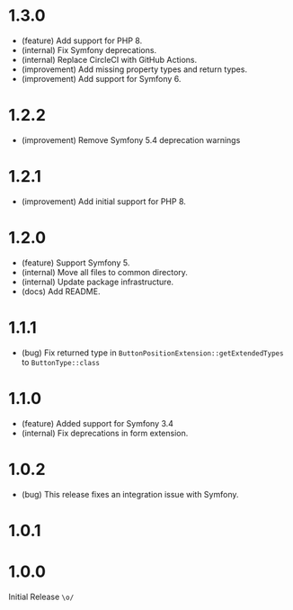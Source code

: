 1.3.0
=====

*   (feature) Add support for PHP 8.
*   (internal) Fix Symfony deprecations.
*   (internal) Replace CircleCI with GitHub Actions.
*   (improvement) Add missing property types and return types.
*   (improvement) Add support for Symfony 6.


1.2.2
=====

*   (improvement) Remove Symfony 5.4 deprecation warnings


1.2.1
=====

*   (improvement) Add initial support for PHP 8.


1.2.0
=====

*   (feature) Support Symfony 5.
*   (internal) Move all files to common directory.
*   (internal) Update package infrastructure.
*   (docs) Add README.


1.1.1
=====

*   (bug) Fix returned type in `ButtonPositionExtension::getExtendedTypes` to `ButtonType::class` 


1.1.0
=====

*   (feature) Added support for Symfony 3.4
*   (internal) Fix deprecations in form extension.


1.0.2
=====

*   (bug) This release fixes an integration issue with Symfony.


1.0.1
=====


1.0.0
=====

Initial Release `\o/`
